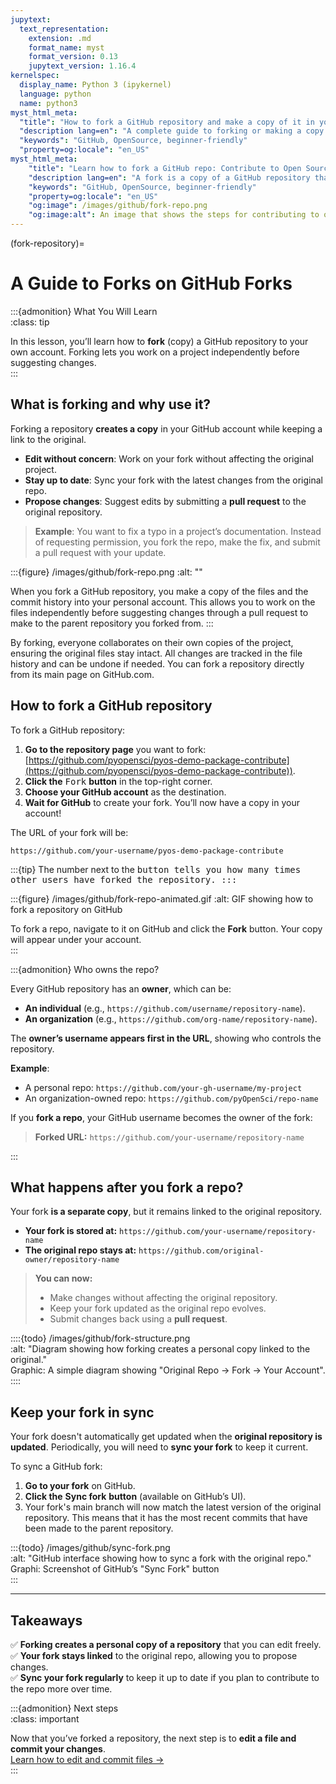 ```yaml
---
jupytext:
  text_representation:
    extension: .md
    format_name: myst
    format_version: 0.13
    jupytext_version: 1.16.4
kernelspec:
  display_name: Python 3 (ipykernel)
  language: python
  name: python3
myst_html_meta:
  "title": "How to fork a GitHub repository and make a copy of it in your GitHub account: Intro to Collaborative GitHub"
  "description lang=en": "A complete guide to forking or making a copy of a GitHub repository that you don't own into your own account."
  "keywords": "GitHub, OpenSource, beginner-friendly"
  "property=og:locale": "en_US"
myst_html_meta:
    "title": "Learn how to fork a GitHub repo: Contribute to Open Source on GitHub for beginners"
    "description lang=en": "A fork is a copy of a GitHub repository that you make in your GitHub account. Learn how to fork any open repository on GitHub in just a few minutes."
    "keywords": "GitHub, OpenSource, beginner-friendly"
    "property=og:locale": "en_US"
    "og:image": /images/github/fork-repo.png
    "og:image:alt": An image that shows the steps for contributing to open source on GitHub.
---
```


(fork-repository)=

# A Guide to Forks on GitHub Forks

:::{admonition} What You Will Learn  
:class: tip  

In this lesson, you’ll learn how to **fork** (copy) a GitHub repository to your own account. Forking lets you work on a project independently before suggesting changes.  
:::

## What is forking and why use it?  

Forking a repository **creates a copy** in your GitHub account while keeping a link to the original.  

- <i class="fa-solid fa-pencil" style="color: #81c0aa;"></i> **Edit without concern**: Work on your fork without affecting the original project.  
- <i class="fa-solid fa-arrows-rotate" style="color: #81c0aa;"></i> **Stay up to date**: Sync your fork with the latest changes from the original repo.  
- <i class="fa-solid fa-paper-plane" style="color: #81c0aa;"></i> **Propose changes**: Suggest edits by submitting a **pull request** to the original repository.

> **<i class="fa-solid fa-lightbulb" style="color: #81c0aa;"></i> Example**: You want to fix a typo in a project’s documentation. Instead of requesting permission, you fork the repo, make the fix, and submit a pull request with your update.

:::{figure} /images/github/fork-repo.png
:alt: ""

When you fork a GitHub repository, you make a copy of the files and the commit history into your personal account. This allows you to work on the files independently before suggesting changes through a pull request to make to the parent repository you forked from.
:::

By forking, everyone collaborates on their own copies of the project, ensuring the original files stay intact. All changes are tracked in the file history and can be undone if needed. You can fork a repository directly from its main page on GitHub.com.

## How to fork a GitHub repository

To fork a GitHub repository:

1. **Go to the repository page** you want to fork: [https://github.com/pyopensci/pyos-demo-package-contribute](https://github.com/pyopensci/pyos-demo-package-contribute)).  
2. **Click the** <kbd><i class="fa-solid fa-code-fork" style="color: #81c0aa;"></i> Fork</kbd> **button** in the top-right corner.  
3. **Choose your GitHub account** as the destination.  
4. **Wait for GitHub** to create your fork. You’ll now have a copy in your account!  

The URL of your fork will be:  

`https://github.com/your-username/pyos-demo-package-contribute`

:::{tip}
The number next to the <kbd><i class="fa-solid fa-code-fork"></i> button tells you how many times other users have forked the repository.
:::

:::{figure} /images/github/fork-repo-animated.gif
:alt: GIF showing how to fork a repository on GitHub

To fork a repo, navigate to it on GitHub and click the **Fork** button. Your copy will appear under your account.  
:::

:::{admonition} Who owns the repo?

Every GitHub repository has an **owner**, which can be:  

- <i class="fa-solid fa-user" style="color: #81c0aa;"></i> **An individual** (e.g., `https://github.com/username/repository-name`).  
- <i class="fa-solid fa-building" style="color: #81c0aa;"></i> **An organization** (e.g., `https://github.com/org-name/repository-name`).  

The **owner’s username appears first in the URL**, showing who controls the repository.  

**Example**:  

- A personal repo: `https://github.com/your-gh-username/my-project`  
- An organization-owned repo: `https://github.com/pyOpenSci/repo-name`  

If you **fork a repo**, your GitHub username becomes the owner of the fork:  

> **Forked URL:** `https://github.com/your-username/repository-name`

:::

## What happens after you fork a repo?  

Your fork **is a separate copy**, but it remains linked to the original repository.  

- **Your fork is stored at:** `https://github.com/your-username/repository-name`  
- **The original repo stays at:** `https://github.com/original-owner/repository-name`  

> **<i class="fa-solid fa-lightbulb" style="color: #81c0aa;"></i>  You can now:**  
>
> - Make changes without affecting the original repository.  
> - Keep your fork updated as the original repo evolves.  
> - Submit changes back using a **pull request**.  

::::{todo}
 /images/github/fork-structure.png  
:alt: "Diagram showing how forking creates a personal copy linked to the original."  
Graphic: A simple diagram showing "Original Repo → Fork → Your Account".  
::::

## Keep your fork in sync  

Your fork doesn't automatically get updated when the **original repository is updated**. Periodically, you will need to **sync your fork** to keep it current.  

To sync a GitHub fork:

1. **Go to your fork** on GitHub.  
2. **Click the** <i class="fa-solid fa-arrows-rotate" style="color: #81c0aa;"></i> **Sync fork** **button** (available on GitHub’s UI).  
3. Your fork's main branch will now match the latest version of the original repository. This means that it has the most recent commits that have been made to the parent repository.  

:::{todo}
/images/github/sync-fork.png  
:alt: "GitHub interface showing how to sync a fork with the original repo."  
Graphi:  Screenshot of GitHub’s "Sync Fork" button  
:::

---

## Takeaways  

✅ **Forking creates a personal copy of a repository** that you can edit freely.  
✅ **Your fork stays linked** to the original repo, allowing you to propose changes.  
✅ **Sync your fork regularly** to keep it up to date if you plan to contribute to the repo more over time.  

:::{admonition} Next steps  
:class: important  

Now that you’ve forked a repository, the next step is to **edit a file and commit your changes**.  
[Learn how to edit and commit files →](pyos-edit-commit-files)  
:::
